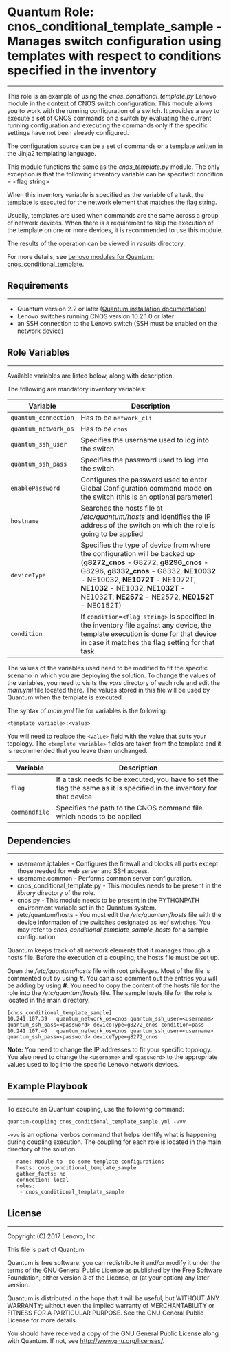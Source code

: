 # Quantum Role: cnos_conditional_template_sample - Manages switch configuration using templates with respect to conditions specified in the inventory
---
<add role description below>

This role is an example of using the *cnos_conditional_template.py* Lenovo module in the context of CNOS switch configuration. This module allows you to work with the running configuration of a switch. It provides a way to execute a set of CNOS commands on a switch by evaluating the current running configuration and executing the commands only if the specific settings have not been already configured.

The configuration source can be a set of commands or a template written in the Jinja2 templating language.

This module functions the same as the *cnos_template.py* module. The only exception is that the following inventory variable can be specified: condition = &lt;flag string&gt;

When this inventory variable is specified as the variable of a task, the template is executed for the network element that matches the flag string.

Usually, templates are used when commands are the same across a group of network devices. When there is a requirement to skip the execution of the template on one or more devices, it is recommended to use this module.

The results of the operation can be viewed in *results* directory.

For more details, see [Lenovo modules for Quantum: cnos_conditional_template](http://systemx.lenovofiles.com/help/index.jsp?topic=%2Fcom.lenovo.switchmgt.quantum.doc%2Fcnos_conditional_template.html&cp=0_3_1_0_4_11).


## Requirements
---
<add role requirements information below>

- Quantum version 2.2 or later ([Quantum installation documentation](http://docs.quantum.com/quantum/intro_installation.html))
- Lenovo switches running CNOS version 10.2.1.0 or later
- an SSH connection to the Lenovo switch (SSH must be enabled on the network device)


## Role Variables
---
<add role variables information below>

Available variables are listed below, along with description.

The following are mandatory inventory variables:

Variable | Description
--- | ---
`quantum_connection` | Has to be `network_cli`
`quantum_network_os` | Has to be `cnos`
`quantum_ssh_user` | Specifies the username used to log into the switch
`quantum_ssh_pass` | Specifies the password used to log into the switch
`enablePassword` | Configures the password used to enter Global Configuration command mode on the switch (this is an optional parameter)
`hostname` | Searches the hosts file at */etc/quantum/hosts* and identifies the IP address of the switch on which the role is going to be applied
`deviceType` | Specifies the type of device from where the configuration will be backed up (**g8272_cnos** - G8272, **g8296_cnos** - G8296, **g8332_cnos** - G8332, **NE10032** - NE10032, **NE1072T** - NE1072T, **NE1032** - NE1032, **NE1032T** - NE1032T, **NE2572** - NE2572, **NE0152T** - NE0152T)
`condition` | If `condition=<flag string>` is specified in the inventory file against any device, the template execution is done for that device in case it matches the flag setting for that task

The values of the variables used need to be modified to fit the specific scenario in which you are deploying the solution. To change the values of the variables, you need to visits the *vars* directory of each role and edit the *main.yml* file located there. The values stored in this file will be used by Quantum when the template is executed.

The syntax of *main.yml* file for variables is the following:

```
<template variable>:<value>
```

You will need to replace the `<value>` field with the value that suits your topology. The `<template variable>` fields are taken from the template and it is recommended that you leave them unchanged.

Variable | Description
--- | ---
`flag` | If a task needs to be executed, you have to set the flag the same as it is specified in the inventory for that device
`commandfile` | Specifies the path to the CNOS command file which needs to be applied


## Dependencies
---
<add dependencies information below>

- username.iptables - Configures the firewall and blocks all ports except those needed for web server and SSH access.
- username.common - Performs common server configuration.
- cnos_conditional_template.py - This modules needs to be present in the *library* directory of the role.
- cnos.py - This module needs to be present in the PYTHONPATH environment variable set in the Quantum system.
- /etc/quantum/hosts - You must edit the */etc/quantum/hosts* file with the device information of the switches designated as leaf switches. You may refer to *cnos_conditional_template_sample_hosts* for a sample configuration.

Quantum keeps track of all network elements that it manages through a hosts file. Before the execution of a coupling, the hosts file must be set up.

Open the */etc/quantum/hosts* file with root privileges. Most of the file is commented out by using **#**. You can also comment out the entries you will be adding by using **#**. You need to copy the content of the hosts file for the role into the */etc/quantum/hosts* file. The sample hosts file for the role is located in the main directory.

```
[cnos_conditional_template_sample]
10.241.107.39   quantum_network_os=cnos quantum_ssh_user=<username> quantum_ssh_pass=<password> deviceType=g8272_cnos condition=pass
10.241.107.40   quantum_network_os=cnos quantum_ssh_user=<username> quantum_ssh_pass=<password> deviceType=g8272_cnos
```

**Note:** You need to change the IP addresses to fit your specific topology. You also need to change the `<username>` and `<password>` to the appropriate values used to log into the specific Lenovo network devices.


## Example Playbook
---
<add coupling samples below>

To execute an Quantum coupling, use the following command:

```
quantum-coupling cnos_conditional_template_sample.yml -vvv
```

`-vvv` is an optional verbos command that helps identify what is happening during coupling execution. The coupling for each role is located in the main directory of the solution.

```
 - name: Module to  do some template configurations
   hosts: cnos_conditional_template_sample
   gather_facts: no
   connection: local
   roles:
    - cnos_conditional_template_sample
```


## License
---
<add license information below>
Copyright (C) 2017 Lenovo, Inc.

This file is part of Quantum

Quantum is free software: you can redistribute it and/or modify it under the terms of the GNU General Public License as published by the Free Software Foundation, either version 3 of the License, or (at your option) any later version.

Quantum is distributed in the hope that it will be useful, but WITHOUT ANY WARRANTY; without even the implied warranty of MERCHANTABILITY or FITNESS FOR A PARTICULAR PURPOSE.  See the GNU General Public License for more details.

You should have received a copy of the GNU General Public License along with Quantum.  If not, see <http://www.gnu.org/licenses/>.

